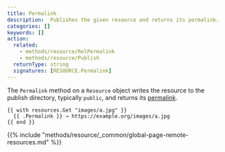 ```yaml
---
title: Permalink
description:  Publishes the given resource and returns its permalink.
categories: []
keywords: []
action:
  related:
    - methods/resource/RelPermalink
    - methods/resource/Publish
  returnType: string
  signatures: [RESOURCE.Permalink]
---
```


The `Permalink` method on a `Resource` object writes the resource to the publish directory, typically `public`, and returns its [permalink](g).

```go-html-template
{{ with resources.Get "images/a.jpg" }}
  {{ .Permalink }} → https://example.org/images/a.jpg
{{ end }}
```

{{% include "methods/resource/_common/global-page-remote-resources.md" %}}
